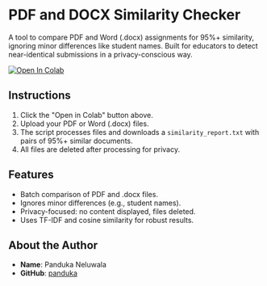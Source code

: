 # PDF and DOCX Similarity Checker
A tool to compare PDF and Word (.docx) assignments for 95%+ similarity, ignoring minor differences like student names. Built for educators to detect near-identical submissions in a privacy-conscious way.

[![Open In Colab](https://colab.research.google.com/assets/colab-badge.svg)](https://colab.research.google.com/github/pandukaneluwala/pdf-similarity-checker/blob/main/similiartyv2.ipynb)

## Instructions
1. Click the "Open in Colab" button above.
2. Upload your PDF or Word (.docx) files.
3. The script processes files and downloads a `similarity_report.txt` with pairs of 95%+ similar documents.
4. All files are deleted after processing for privacy.

## Features
- Batch comparison of PDF and .docx files.
- Ignores minor differences (e.g., student names).
- Privacy-focused: no content displayed, files deleted.
- Uses TF-IDF and cosine similarity for robust results.

## About the Author
- **Name**: Panduka Neluwala
- **GitHub**: [panduka](https://pandukaneluwala.github.io/)
